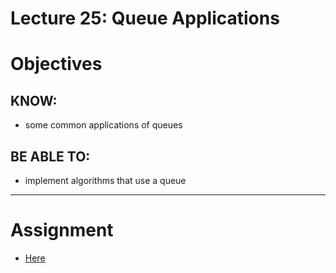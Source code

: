 # Lecture 25: Queue Applications

# Objectives

## KNOW:
- some common applications of queues
  
## BE ABLE TO:
- implement algorithms that use a queue

---
# Assignment

- [Here](work/hw250.md)
